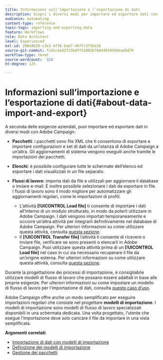 ```yaml
---
title: Informazioni sull’importazione e l’esportazione di dati
description: Scopri i diversi modi per importare ed esportare dati con Adobe Campaign.
audience: automating
content-type: reference
topic-tags: importing-and-exporting-data
feature: Workflows
role: Data Architect
level: Experienced
exl-id: 208e8629-c3e2-4f36-bae7-46ffc3f56a1b
source-git-commit: fcb5c4a92f23bdffd1082b7b044b5859dead9d70
workflow-type: tm+mt
source-wordcount: '324'
ht-degree: 12%

---
```


# Informazioni sull’importazione e l’esportazione di dati{#about-data-import-and-export}

A seconda delle esigenze aziendali, puoi importare ed esportare dati in diversi modi con Adobe Campaign:

* **Pacchetti**: i pacchetti sono file XML che ti consentono di esportare e importare configurazioni e set di dati da un’istanza di Adobe Campaign a un’altra. Gli aggiornamenti di sistema vengono eseguiti anche tramite le importazioni dei pacchetti.
* **Elenchi**: è possibile configurare tutte le schermate dell’elenco ed esportare i dati visualizzati in un file separato.
* **Flussi di lavoro**: importa dati da file e utilizzali per aggiornare il database o inviare e-mail. È inoltre possibile selezionare i dati da esportare in file. I flussi di lavoro sono il modo migliore per automatizzare gli aggiornamenti regolari, come le importazioni di profili.

   * L’attività **[!UICONTROL Load file]** ti consente di importare i dati all’interno di un modulo strutturato, in modo da poterli utilizzare in Adobe Campaign. I dati vengono importati temporaneamente e occorre un’altra attività per integrarli definitivamente nel database di Adobe Campaign. Per ulteriori informazioni su come utilizzare questa attività, consulta [questa sezione](../../automating/using/load-file.md).
   * Il **[!UICONTROL Transfer file]** l’attività ti consente di ricevere o inviare file, verificare se sono presenti o elencarli in Adobe Campaign. Puoi utilizzare questa attività prima di un **[!UICONTROL Load file]** nel caso in cui sia necessario recuperare il file da un’origine esterna. Per ulteriori informazioni su come utilizzare questa attività, consulta [questa sezione](../../automating/using/transfer-file.md).

Durante la progettazione dei processi di importazione, è consigliabile utilizzare modelli di flusso di lavoro che possano essere adattati in base alle proprie esigenze. Per ulteriori informazioni su come impostare un modello di flusso di lavoro per l’importazione di dati, consulta [questo caso d’uso](../../automating/using/creating-import-workflow-templates.md).

Adobe Campaign offre anche un modo semplificato per eseguire importazioni regolari che consiste nel progettare **modelli di importazione**. I modelli di importazione sono modelli di flusso di lavoro specializzati disponibili in una schermata dedicata. Una volta progettato, l’utente che esegue l’importazione deve solo caricare il file da importare in una vista semplificata.

**Argomenti correlati**:

* [Importazione di dati con modelli di importazione](../../automating/using/importing-data-with-import-templates.md)
* [Definizione dei modelli di importazione](../../automating/using/importing-data-with-import-templates.md#setting-up-import-templates)
* [Gestione dei pacchetti](../../automating/using/managing-packages.md)
